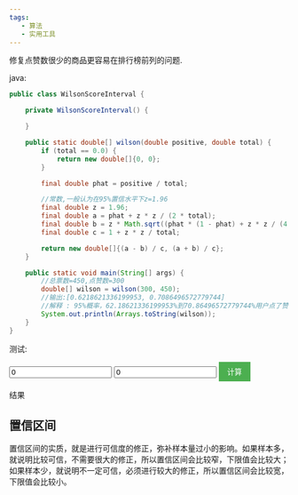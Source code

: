 ```yaml
---
tags: 
   - 算法
   - 实用工具
---
```


修复点赞数很少的商品更容易在排行榜前列的问题.


<!--more-->

java:

```java
public class WilsonScoreInterval {

    private WilsonScoreInterval() {

    }

    public static double[] wilson(double positive, double total) {
        if (total == 0.0) {
            return new double[]{0, 0};
        }

        final double phat = positive / total;

        //常数,一般认为在95%置信水平下z=1.96
        final double z = 1.96;
        final double a = phat + z * z / (2 * total);
        final double b = z * Math.sqrt((phat * (1 - phat) + z * z / (4 * total)) / total);
        final double c = 1 + z * z / total;

        return new double[]{(a - b) / c, (a + b) / c};
    }

    public static void main(String[] args) {
        //总票数=450,点赞数=300
        double[] wilson = wilson(300, 450);
        //输出:[0.6218621336199953, 0.7086496572779744]
        //解释 : 95%概率，62.18621336199953%到70.86496572779744%用户点了赞
        System.out.println(Arrays.toString(wilson));
    }
}
```

测试:
<div>
<style type="text/css">
    button {
    background-color: #4CAF50; /* Green */
    border: none;
    color: white;
    padding: 8px 15px;
    text-align: center;
    text-decoration: none;
    display: inline-block;
}
</style>
    <div>
        <!-- Filter controls -->
        <div>
            <p>
                <input id="positive" type="text" value="0" placeholder="positive">
                <input id="total" type="text" value="0" placeholder="total">
                <button onclick="wilson()">计算</button>
            <div id="result">结果</div>
            </p>
        </div>
        <script>
            function wilson() {
                let positive = document.getElementById('positive').value | 0;
                let total = document.getElementById('total').value | 0;
                let result = [-1, -1];
                if (total == 0.0){
                    result = [0, 0]
                }
                else {
                    let phat = positive / total;
                    //常数,一般认为在95%置信水平下z=1.96
                    let z = 1.96;
                    let a = phat + z * z / (2 * total);
                    let b = z * Math.sqrt((phat * (1 - phat) + z * z / (4 * total)) / total);
                    let c = 1 + z * z / total;
                    result =  [ (a - b) / c, (a + b) / c ];
                }
                let msg = `95%概率,${result[0] * 100}%到${result[1] * 100}% 为真`;
                document.getElementById('result').innerText = msg;
            }
        </script>
    </div>





## 置信区间

置信区间的实质，就是进行可信度的修正，弥补样本量过小的影响。如果样本多，就说明比较可信，不需要很大的修正，所以置信区间会比较窄，下限值会比较大；如果样本少，就说明不一定可信，必须进行较大的修正，所以置信区间会比较宽，下限值会比较小。

